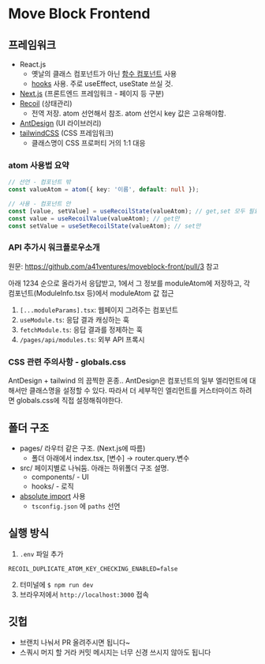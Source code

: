 # Move Block Frontend

## 프레임워크

- React.js
  - 옛날의 클래스 컴포넌트가 아닌 [함수 컴포넌트](https://ko.reactjs.org/docs/components-and-props.html#function-and-class-components) 사용
  - [hooks](https://ko.reactjs.org/docs/hooks-state.html) 사용. 주로 useEffect, useState 쓰실 것.
- [Next.js](https://nextjs.org/docs/basic-features/pages) (프론트엔드 프레임워크 - 페이지 등 구분)
- [Recoil](https://recoiljs.org/docs/basic-tutorial/atoms) (상태관리)
  - 전역 저장. atom 선언해서 참조. atom 선언시 key 값은 고유해야함.
- [AntDesign](https://ant.design/components/overview) (UI 라이브러리)
- [tailwindCSS](https://tailwindcss.com/docs) (CSS 프레임워크)
  - 클래스명이 CSS 프로퍼티 거의 1:1 대응

### atom 사용법 요약

```typescript
// 선언 - 컴포넌트 밖
const valueAtom = atom({ key: '이름', default: null });

// 사용 - 컴포넌트 안
const [value, setValue] = useRecoilState(valueAtom); // get,set 모두 필요할 때
const value = useRecoilValue(valueAtom); // get만
const setValue = useSetRecoilState(valueAtom); // set만
```

### API 추가시 워크플로우소개

원문: https://github.com/a41ventures/moveblock-front/pull/3 참고

아래 1234 순으로 올라가서 응답받고, 1에서 그 정보를 moduleAtom에 저장하고, 각 컴포넌트(ModuleInfo.tsx 등)에서 moduleAtom 값 접근

1. `[...moduleParams].tsx`: 웹페이지 그려주는 컴포넌트
2. `useModule.ts`: 응답 결과 캐싱하는 훅
3. `fetchModule.ts`: 응답 결과를 정제하는 훅
4. `/pages/api/modules.ts`: 외부 API 프록시

### CSS 관련 주의사항 - globals.css

AntDesign + tailwind 의 끔찍한 혼종..
AntDesign은 컴포넌트의 일부 엘리먼트에 대해서만 클래스명을 설정할 수 있다.
따라서 더 세부적인 엘리먼트를 커스터마이즈 하려면 globals.css에 직접 설정해줘야한다.

## 폴더 구조

- pages/ 라우터 같은 구조. (Next.js에 따름)
  - 폴더 아래에서 index.tsx, [변수] -> router.query.변수
- src/ 페이지별로 나눠둠. 아래는 하위폴더 구조 설명.
  - components/ - UI
  - hooks/ - 로직
- [absolute import](https://create-react-app.dev/docs/importing-a-component/#absolute-imports) 사용
  - `tsconfig.json` 에 `paths` 선언

## 실행 방식

1. `.env` 파일 추가

```
RECOIL_DUPLICATE_ATOM_KEY_CHECKING_ENABLED=false
```

2. 터미널에 `$ npm run dev`
3. 브라우저에서 `http://localhost:3000` 접속

## 깃헙

- 브랜치 나눠서 PR 올려주시면 됩니다~
- 스쿼시 머지 할 거라 커밋 메시지는 너무 신경 쓰시지 않아도 됩니다
